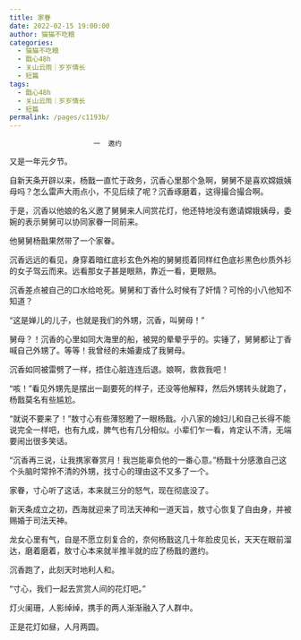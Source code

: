 ```yaml
---
title: 家眷
date: 2022-02-15 19:00:00
author: 猫猫不吃粮
categories: 
  - 猫猫不吃粮
  - 戬心48h
  - 关山云雨｜岁岁情长
  - 短篇
tags: 
  - 戬心48h
  - 关山云雨｜岁岁情长
  - 短篇
permalink: /pages/c1193b/
---
```


                         一  邀约

又是一年元夕节。

自新天条开辟以来，杨戬一直忙于政务，沉香心里那个急啊，舅舅不是喜欢嫦娥姨母吗？怎么雷声大雨点小，不见后续了呢？沉香琢磨着，这得撮合撮合啊。

于是，沉香以他娘的名义邀了舅舅来人间赏花灯，他还特地没有邀请嫦娥姨母，委婉的表示舅舅可以协同家眷一同前来。

他舅舅杨戬果然带了一个家眷。<!-- more -->

沉香远远的看见，身穿着暗红底衫玄色外袍的舅舅揽着同样红色底衫黑色纱质外衫的女子驾云而来。远看那女子甚是眼熟，靠近一看，更眼熟。

沉香差点被自己的口水给呛死。舅舅和丁香什么时候有了奸情？可怜的小八他知不知道？

“这是婵儿的儿子，也就是我们的外甥，沉香，叫舅母！”

舅母？！沉香的心里如同大海里的船，被晃的晕晕乎乎的。实锤了，舅舅都让丁香喊自己外甥了。等等！我曾经的未婚妻成了我舅母。

沉香如同被雷劈了一样，捂住心脏连连后退。娘啊，救救我吧！

“咳！”看见外甥先是摆出一副要死的样子，还没等他解释，然后外甥转头就跑了，杨戬莫名有些尴尬。

“就说不要来了！”敖寸心有些薄怒瞪了一眼杨戬。小八家的媳妇儿和自己长得不能说完全一样吧，也有九成，脾气也有几分相似。小辈们乍一看，肯定认不清，无端要闹出很多笑话。

“沉香再三说，让我携家眷赏月！我岂能辜负他的一番心意。”杨戬十分感激自己这个头脑时常拎不清的外甥，找寸心的理由这不又多了一个。

家眷，寸心听了这话，本来就三分的怒气，现在彻底没了。

新天条成立之初，西海就迎来了司法天神和一道天旨，敖寸心恢复了自由身，并被赐婚于司法天神。

龙女心里有气，自是不愿立刻复合的，奈何杨戬这几十年脸皮见长，天天在眼前溜达，磨着磨着，敖寸心本来就半推半就的应了杨戬的邀约。

沉香跑了，此刻天时地利人和。

“寸心，我们一起去赏赏人间的花灯吧。”

灯火阑珊，人影绰绰，携手的两人渐渐融入了人群中。

正是花灯如昼，人月两圆。
